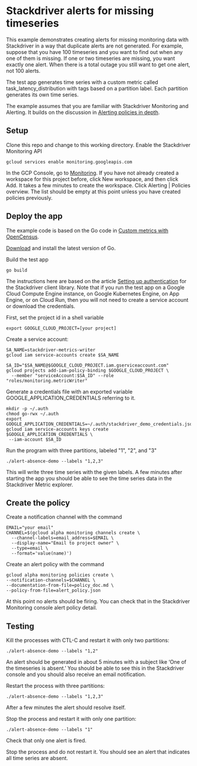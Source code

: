 # Stackdriver alerts for missing timeseries

This example demonstrates creating alerts for missing monitoring data with
Stackdriver in a way that duplicate alerts are not generated. For example,
suppose that you have 100 timeseries and you want to find out when any one of
them is missing. If one or two timeseries are missing, you want exactly one
alert. When there is a total outage you still want to get one alert, not 100
alerts.

The test app generates time series with a custom metric called
task_latency_distribution with tags based on a partition label. Each
partition generates its own time series.

The example assumes that you are familiar with Stackdriver Monitoring and
Alerting. It builds on the discussion in
[Alerting policies in depth](https://cloud.google.com/monitoring/alerts/concepts-indepth).

## Setup
Clone this repo and change to this working directory. Enable the Stackdriver
Monitoring API

```shell
gcloud services enable monitoring.googleapis.com
```

In the GCP Console, go to
[Monitoring](https://console.cloud.google.com/monitoring).
If you have not already created a workspace for this project before, click New
workspace, and then click Add. It takes a few minutes to create the workspace.
Click Alerting | Policies overview. The list should be empty at this point
unless you have created policies previously.

## Deploy the app

The example code is based on the Go code in
[Custom metrics with OpenCensus](https://cloud.google.com/monitoring/custom-metrics/open-census).

[Download](https://golang.org/dl/) and install the latest version of Go.

Build the test app

```shell
go build
```

The instructions here are based on the article
[Setting up authentication](https://cloud.google.com/monitoring/docs/reference/libraries#setting_up_authentication)
for the Stackdriver client library. Note that if you run the test app on a
Google Cloud Compute Engine instance, on Google Kubernetes Engine, on App
Engine, or on Cloud Run, then you will not need to create a service account
or download the credentials.

First, set the project id in a shell variable

```shell
export GOOGLE_CLOUD_PROJECT=[your project]
```

Create a service account:

```shell
SA_NAME=stackdriver-metrics-writer
gcloud iam service-accounts create $SA_NAME
```

```shell
SA_ID="$SA_NAME@$GOOGLE_CLOUD_PROJECT.iam.gserviceaccount.com"
gcloud projects add-iam-policy-binding $GOOGLE_CLOUD_PROJECT \
  --member "serviceAccount:$SA_ID" --role "roles/monitoring.metricWriter"
```

Generate a credentials file with an exported variable
GOOGLE_APPLICATION_CREDENTIALS referring to it.

```shell
mkdir -p ~/.auth
chmod go-rwx ~/.auth
export GOOGLE_APPLICATION_CREDENTIALS=~/.auth/stackdriver_demo_credentials.json
gcloud iam service-accounts keys create $GOOGLE_APPLICATION_CREDENTIALS \
 --iam-account $SA_ID
```

Run the program with three partitions, labeled "1", "2", and "3"

```shell
./alert-absence-demo --labels "1,2,3"
```

This will write three time series with the given labels. A few minutes after
starting the app you should be able to see the time series data in the
Stackdriver Metric explorer.

## Create the policy

Create a notification channel with the command

```shell
EMAIL="your email"
CHANNEL=$(gcloud alpha monitoring channels create \
  --channel-labels=email_address=$EMAIL \
  --display-name="Email to project owner" \
  --type=email \
  --format='value(name)')
```

Create an alert policy with the command

```shell
gcloud alpha monitoring policies create \
--notification-channels=$CHANNEL \
--documentation-from-file=policy_doc.md \
--policy-from-file=alert_policy.json
```

At this point no alerts should be firing. You can check that in the Stackdriver
Monitoring console alert policy detail.

## Testing

Kill the processes with CTL-C and restart it with only two partitions:

```shell
./alert-absence-demo --labels "1,2"
```

An alert should be generated in about 5 minutes with a subject like ‘One of the
timeseries is absent.’ You should be able to see this in the Stackdriver console
and you should also receive an email notification.

Restart the process with three partitions:

```shell
./alert-absence-demo --labels "1,2,3"
```

After a few minutes the alert should resolve itself.

Stop the process and restart it with only one partition:

```shell
./alert-absence-demo --labels "1"
```

Check that only one alert is fired.

Stop the process and do not restart it. You should see an alert that indicates
all time series are absent.
